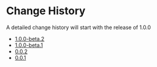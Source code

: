 # Change History
A detailed change history will start with the release of 1.0.0

* [1.0.0-beta.2](https://github.com/galan/dms-exchange-specification/blob/master/spec/1.0.0-beta.2/dms-exchange-specification-1.0.0-beta.2.md)
* [1.0.0-beta.1](https://github.com/galan/dms-exchange-specification/blob/master/spec/1.0.0-beta.1/dms-exchange-specification-1.0.0-beta.1.md)
* [0.0.2](https://github.com/galan/dms-exchange-specification/blob/master/spec/0.0.2/dms-exchange-specification-0.0.2.md)
* [0.0.1](https://github.com/galan/dms-exchange-specification/blob/master/spec/0.0.1/dms-exchange-specification-0.0.1.md)
